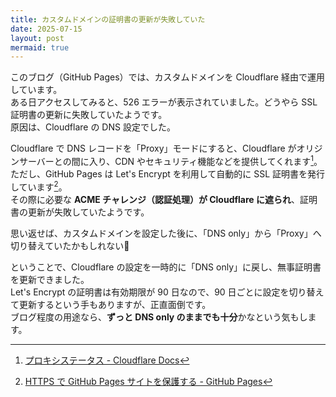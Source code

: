 ```yaml
---
title: カスタムドメインの証明書の更新が失敗していた
date: 2025-07-15
layout: post
mermaid: true
---
```


このブログ（GitHub Pages）では、カスタムドメインを Cloudflare 経由で運用しています。  
ある日アクセスしてみると、526 エラーが表示されていました。どうやら SSL 証明書の更新に失敗していたようです。  
原因は、Cloudflare の DNS 設定でした。

Cloudflare で DNS レコードを「Proxy」モードにすると、Cloudflare がオリジンサーバーとの間に入り、CDN やセキュリティ機能などを提供してくれます[^1]。  
ただし、GitHub Pages は Let's Encrypt を利用して自動的に SSL 証明書を発行しています[^2]。  
その際に必要な **ACME チャレンジ（認証処理）が Cloudflare に遮られ**、証明書の更新が失敗していたようです。

思い返せば、カスタムドメインを設定した後に、「DNS only」から「Proxy」へ切り替えていたかもしれない🤔

ということで、Cloudflare の設定を一時的に「DNS only」に戻し、無事証明書を更新できました。  
Let's Encrypt の証明書は有効期限が 90 日なので、90 日ごとに設定を切り替えて更新するという手もありますが、正直面倒です。  
ブログ程度の用途なら、**ずっと DNS only のままでも十分**かなという気もします。

[^1]: [プロキシステータス - Cloudflare Docs](https://developers.cloudflare.com/dns/proxy-status/)
[^2]: [HTTPS で GitHub Pages サイトを保護する - GitHub Pages](https://docs.github.com/ja/pages/getting-started-with-github-pages/securing-your-github-pages-site-with-https#%E3%81%82%E3%81%AA%E3%81%9F%E3%81%AE-github-pages-%E3%82%B5%E3%82%A4%E3%83%88%E3%81%AB-https-%E3%82%92%E5%BC%B7%E5%88%B6%E3%81%99%E3%82%8B)
